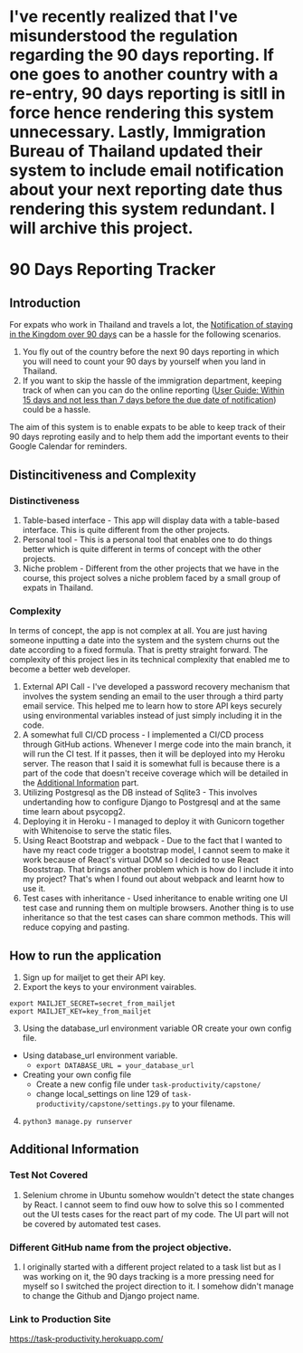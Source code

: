 # I've recently realized that I've misunderstood the regulation regarding the 90 days reporting. If one goes to another country with a re-entry, 90 days reporting is sitll in force hence rendering this system unnecessary. Lastly, Immigration Bureau of Thailand updated their system to include email notification about your next reporting date thus rendering this system redundant. I will archive this project.

# 90 Days Reporting Tracker
## Introduction
For expats who work in Thailand and travels a lot, the [Notification of staying in the Kingdom over 90 days](https://www.immigration.go.th/en/?page_id=1666) can be a hassle for the following scenarios.
1. You fly out of the country before the next 90 days reporting in which you will need to count your 90 days by yourself when you land in Thailand.
2. If you want to skip the hassle of the immigration department, keeping track of when can you can do the online reporting ([User Guide: Within 15 days and not less than 7 days before the due date of notification](https://extranet.immigration.go.th/fn90online/online/tm47/TM47Action.do)) could be a hassle. 

The aim of this system is to enable expats to be able to keep track of their 90 days reproting easily and to help them add the important events to their Google Calendar for reminders.

## Distincitiveness and Complexity
### Distinctiveness
1. Table-based interface - This app will display data with a table-based interface. This is quite different from the other projects. 
2. Personal tool - This is a personal tool that enables one to do things better which is quite different in terms of concept with the other projects.
3. Niche problem - Different from the other projects that we have in the course, this project solves a niche problem faced by a small group of expats in Thailand.

### Complexity
In terms of concept, the app is not complex at all. You are just having someone inputting a date into the system and the system churns out the date according to a fixed formula. That is pretty straight forward. The complexity of this project lies in its technical complexity that enabled me to become a better web developer. 

1. External API Call - I've developed a password recovery mechanism that involves the system sending an email to the user through a third party email service. This helped me to learn how to store API keys securely using environmental variables instead of just simply including it in the code. 
2. A somewhat full CI/CD process - I implemented a CI/CD process through GitHub actions. Whenever I merge code into the main branch, it will run the CI test. If it passes, then it will be deployed into my Heroku server. The reason that I said it is somewhat full is because there is a part of the code that doesn't receive coverage which will be detailed in the [Additional Information](https://github.com/chuaweijie/task-productivity/additional-information) part. 
3. Utilizing Postgresql as the DB instead of Sqlite3 - This involves undertanding how to configure Django to Postgresql and at the same time learn about psycopg2. 
4. Deploying it in Heroku - I managed to deploy it with Gunicorn together with Whitenoise to serve the static files. 
5. Using React Bootstrap and webpack - Due to the fact that I wanted to have my react code trigger a bootstrap model, I cannot seem to make it work because of React's virtual DOM so I decided to use React Booststrap. That brings another problem which is how do I include it into my project? That's when I found out about webpack and learnt how to use it.  
6. Test cases with inheritance - Used inheritance to enable writing one UI test case and running them on multiple browsers. Another thing is to use inheritance so that the test cases can share common methods. This will reduce copying and pasting.

## How to run the application
1. Sign up for mailjet to get their API key. 
2. Export the keys to your environment vairables.
```
export MAILJET_SECRET=secret_from_mailjet
export MAILJET_KEY=key_from_mailjet
```
3. Using the database_url environment variable OR create your own config file.
  - Using database_url environment variable.
    - ```export DATABASE_URL = your_database_url```
  - Creating your own config file
    - Create a new config file under ```task-productivity/capstone/```
    - change local_settings on line 129 of ```task-productivity/capstone/settings.py``` to your filename.
 4. ```python3 manage.py runserver```

## Additional Information
### Test Not Covered
1. Selenium chrome in Ubuntu somehow wouldn't detect the state changes by React. I cannot seem to find ouw how to solve this so I commented out the UI tests cases for the react part of my code. The UI part will not be covered by automated test cases.
### Different GitHub name from the project objective.
1. I originally started with a different project related to a task list but as I was working on it, the 90 days tracking is a more pressing need for myself so I switched the project direction to it. I somehow didn't manage to change the Github and Django project name.
### Link to Production Site
https://task-productivity.herokuapp.com/
